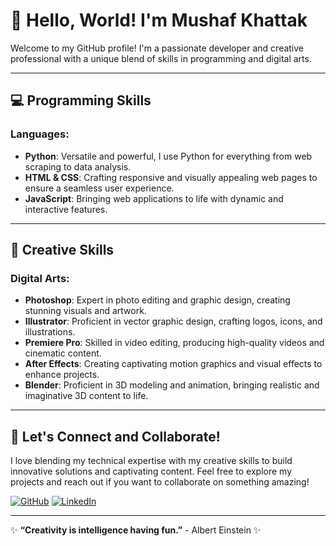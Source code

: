 # 👋 Hello, World! I'm Mushaf Khattak

Welcome to my GitHub profile! I'm a passionate developer and creative professional with a unique blend of skills in programming and digital arts.

---

## 💻 Programming Skills

### Languages:
- **Python**: Versatile and powerful, I use Python for everything from web scraping to data analysis.
- **HTML & CSS**: Crafting responsive and visually appealing web pages to ensure a seamless user experience.
- **JavaScript**: Bringing web applications to life with dynamic and interactive features.

---

## 🎨 Creative Skills

### Digital Arts:
- **Photoshop**: Expert in photo editing and graphic design, creating stunning visuals and artwork.
- **Illustrator**: Proficient in vector graphic design, crafting logos, icons, and illustrations.
- **Premiere Pro**: Skilled in video editing, producing high-quality videos and cinematic content.
- **After Effects**: Creating captivating motion graphics and visual effects to enhance projects.
- **Blender**: Proficient in 3D modeling and animation, bringing realistic and imaginative 3D content to life.

---

## 🌟 Let's Connect and Collaborate!

I love blending my technical expertise with my creative skills to build innovative solutions and captivating content. Feel free to explore my projects and reach out if you want to collaborate on something amazing!

[![GitHub](https://img.shields.io/badge/GitHub-Profile-181717?style=for-the-badge&logo=github)](https://github.com/mushafkhan7)
[![LinkedIn](https://img.shields.io/badge/LinkedIn-Connect-blue?style=for-the-badge&logo=linkedin)](https://www.linkedin.com/in/mushafkhan7/)

---

✨ **“Creativity is intelligence having fun.”** - Albert Einstein ✨
